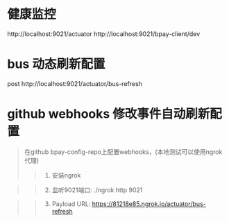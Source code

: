 # 健康监控
http://localhost:9021/actuator
http://localhost:9021/bpay-client/dev

# bus 动态刷新配置
post http://localhost:9021/actuator/bus-refresh

# github webhooks 修改事件自动刷新配置
> 在github bpay-config-repo上配置webhooks，(本地测试可以使用ngrok代理)
>> 1. 安装ngrok

>> 2. 监听9021端口: ./ngrok http 9021

>> 3. Payload URL: https://81218e85.ngrok.io/actuator/bus-refresh
